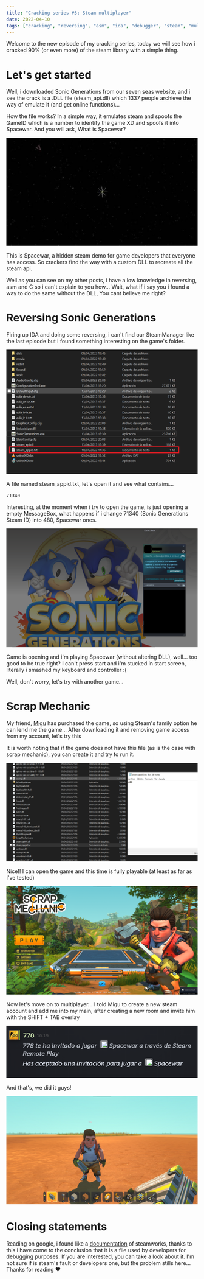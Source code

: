 ```yaml
---
title: "Cracking series #3: Steam multiplayer"
date: 2022-04-10
tags: ["cracking", "reversing", "asm", "ida", "debugger", "steam", "multiplayer"]
---
```


Welcome to the new episode of my cracking series, today we will see how i cracked 90% (or even more) of the steam library with a simple thing.

# Let's get started

Well, i downloaded Sonic Generations from our seven seas website, and i see the crack is a .DLL file (steam_api.dll) which 1337 people archieve the way of emulate it (and get online functions)...

How the file works? In a simple way, it emulates steam and spoofs the GameID which is a number to identify the game XD and spoofs it into Spacewar. And you will ask, What is Spacewar?

![](/assets/img/cracking-series-3/spacewar.jpg)

This is Spacewar, a hidden steam demo for game developers that everyone has access. So crackers find the way with a custom DLL to recreate all the steam api.

Well as you can see on my other posts, i have a low knowledge in reversing, asm and C so i can't explain to you how... Wait, what if i say you i found a way to do the same without the DLL, You cant believe me right?

# Reversing Sonic Generations

Firing up IDA and doing some reversing, i can't find our SteamManager like the last episode but i found something interesting on the game's folder.

![](/assets/img/cracking-series-3/sonic_generations_files.png)

A file named steam_appid.txt, let's open it and see what contains...

```
71340
```

Interesting, at the moment when i try to open the game, is just opening a empty MessageBox, what happens if i change 71340 (Sonic Generations Steam ID) into 480, Spacewar ones.

![](/assets/img/cracking-series-3/sonic_generations_spoof.png)

Game is opening and i'm playing Spacewar (without altering DLL), well... too good to be true right? I can't press start and i'm stucked in start screen, literally i smashed my keyboard and controller :(

Well, don't worry, let's try with another game...

# Scrap Mechanic

My friend, [Migu](https://github.com/migu-star) has purchased the game, so using Steam's family option he can lend me the game... After downloading it and removing game access from my account, let's try this

It is worth noting that if the game does not have this file (as is the case with scrap mechanic), you can create it and try to run it.

![](/assets/img/cracking-series-3/scrap_mechanic_spoof.png)

Nice!! I can open the game and this time is fully playable (at least as far as I've tested)

![](/assets/img/cracking-series-3/scrap_mechanic_menu.png)

Now let's move on to multiplayer... I told Migu to create a new steam account and add me into my main, after creating a new room and invite him with the SHIFT + TAB overlay

![](/assets/img/cracking-series-3/spacewar_invite.png)

And that's, we did it guys!

![](/assets/img/cracking-series-3/scrap_mechanic_online.png)

# Closing statements

Reading on google, i found like a [documentation](https://kb.heathenengineering.com/assets/steamworks/learning/core-concepts/steam_appid.txt) of steamworks, thanks to this i have come to the conclusion that it is a file used by developers for debugging purposes. If you are interested, you can take a look about it. I'm not sure if is steam's fault or developers one, but the problem stills here... Thanks for reading ❤